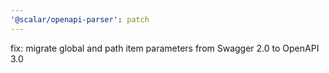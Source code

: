 ```yaml
---
'@scalar/openapi-parser': patch
---
```


fix: migrate global and path item parameters from Swagger 2.0 to OpenAPI 3.0
